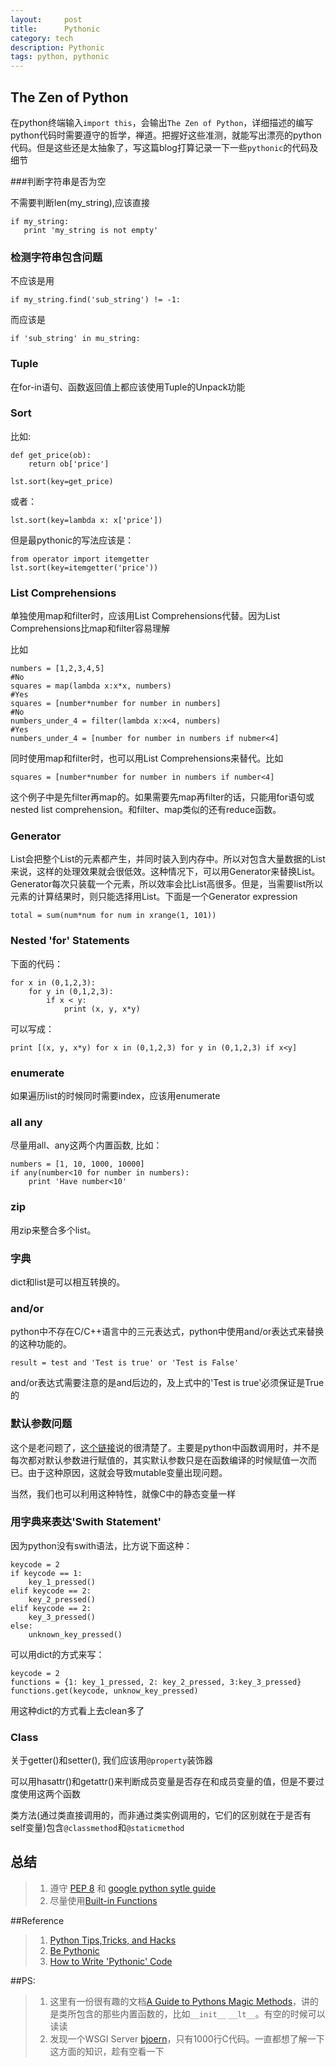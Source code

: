 ```yaml
---
layout:     post
title:      Pythonic
category: tech
description: Pythonic
tags: python, pythonic
---
```


## The Zen of Python

在python终端输入`import this`，会输出`The Zen of Python`，详细描述的编写python代码时需要遵守的哲学，禅道。把握好这些准测，就能写出漂亮的python代码。但是这些还是太抽象了，写这篇blog打算记录一下一些`pythonic`的代码及细节

###判断字符串是否为空

不需要判断len(my_string),应该直接

    if my_string:
       print 'my_string is not empty'

### 检测字符串包含问题

不应该是用

    if my_string.find('sub_string') != -1:

而应该是

    if 'sub_string' in mu_string:

### Tuple

在for-in语句、函数返回值上都应该使用Tuple的Unpack功能

### Sort

比如:

    def get_price(ob):
        return ob['price']

    lst.sort(key=get_price)

或者：

    lst.sort(key=lambda x: x['price'])

但是最pythonic的写法应该是：

    from operator import itemgetter
    lst.sort(key=itemgetter('price'))

### List Comprehensions

单独使用map和filter时，应该用List Comprehensions代替。因为List Comprehensions比map和filter容易理解

比如

    numbers = [1,2,3,4,5]
    #No
    squares = map(lambda x:x*x, numbers)
    #Yes
    squares = [number*number for number in numbers]
    #No
    numbers_under_4 = filter(lambda x:x<4, numbers)
    #Yes
    numbers_under_4 = [number for number in numbers if nubmer<4]

同时使用map和filter时，也可以用List Comprehensions来替代。比如

    squares = [number*number for number in numbers if number<4]

这个例子中是先filter再map的。如果需要先map再filter的话，只能用for语句或nested list comprehension。和filter、map类似的还有reduce函数。

### Generator

List会把整个List的元素都产生，并同时装入到内存中。所以对包含大量数据的List来说，这样的处理效果就会很低效。这种情况下，可以用Generator来替换List。Generator每次只装载一个元素，所以效率会比List高很多。但是，当需要list所以元素的计算结果时，则只能选择用List。下面是一个Generator expression

    total = sum(num*num for num in xrange(1, 101))

### Nested 'for' Statements

下面的代码：

    for x in (0,1,2,3):
        for y in (0,1,2,3):
            if x < y:
                print (x, y, x*y)

可以写成：
    
    print [(x, y, x*y) for x in (0,1,2,3) for y in (0,1,2,3) if x<y]


### enumerate

如果遍历list的时候同时需要index，应该用enumerate

### all any

尽量用all、any这两个内置函数, 比如：

    numbers = [1, 10, 1000, 10000]
    if any(number<10 for number in numbers):
        print 'Have number<10'

### zip

用zip来整合多个list。

### 字典

dict和list是可以相互转换的。

### and/or

python中不存在C/C++语言中的三元表达式，python中使用and/or表达式来替换的这种功能的。

    result = test and 'Test is true' or 'Test is False'

and/or表达式需要注意的是and后边的，及上式中的'Test is true'必须保证是True的

### 默认参数问题

这个是老问题了，[这个链接](http://stackoverflow.com/questions/1132941/least-astonishment-in-python-the-mutable-default-argument)说的很清楚了。主要是python中函数调用时，并不是每次都对默认参数进行赋值的，其实默认参数只是在函数编译的时候赋值一次而已。由于这种原因，这就会导致mutable变量出现问题。

当然，我们也可以利用这种特性，就像C中的静态变量一样

### 用字典来表达'Swith Statement'

因为python没有swith语法，比方说下面这种：

    keycode = 2
    if keycode == 1:
        key_1_pressed()
    elif keycode == 2:
        key_2_pressed()
    elif keycode == 2:
        key_3_pressed()
    else:
        unknown_key_pressed()


可以用dict的方式来写：

    keycode = 2
    functions = {1: key_1_pressed, 2: key_2_pressed, 3:key_3_pressed}
    functions.get(keycode, unknow_key_pressed)

用这种dict的方式看上去clean多了

### Class

关于getter()和setter(), 我们应该用`@property`装饰器

可以用hasattr()和getattr()来判断成员变量是否存在和成员变量的值，但是不要过度使用这两个函数

类方法(通过类直接调用的，而非通过类实例调用的，它们的区别就在于是否有self变量)包含`@classmethod`和`@staticmethod`

## 总结

>1. 遵守 [PEP 8](http://www.python.org/dev/peps/pep-0008/) 和 [google python sytle guide](http://google-styleguide.googlecode.com/svn/trunk/pyguide.html)
>2. 尽量使用[Built-in Functions](http://docs.python.org/library/functions.html)

##Reference

>1. [Python Tips,Tricks, and Hacks](http://www.siafoo.net/article/52)
>2. [Be Pythonic](http://www.cafepy.com/article/be_pythonic/)
>3. [How to Write 'Pythonic' Code](http://chrisarndt.de/talks/rupy/2008/output/slides.html)

##PS: 

>1. 这里有一份很有趣的文档[A Guide to Pythons Magic Methods](http://www.rafekettler.com/magicmethods.html)，讲的是类所包含的那些内置函数的，比如`__init__` `__lt__`。有空的时候可以读读
>2. 发现一个WSGI Server [bjoern](https://github.com/jonashaag/bjoern)，只有1000行C代码。一直都想了解一下这方面的知识，趁有空看一下
